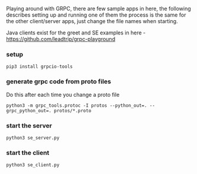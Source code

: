 Playing around with GRPC, there are few sample apps in here, the following describes setting up and running one of them
the process is the same for the other client/server apps, just change the file names when starting.

Java clients exist for the greet and SE examples in here - https://github.com/leadtrip/grpc-playground

### setup
`pip3 install grpcio-tools`

### generate grpc code from proto files 
Do this after each time you change a proto file

`python3 -m grpc_tools.protoc -I protos --python_out=. --grpc_python_out=. protos/*.proto`

### start the server
`python3 se_server.py`

### start the client
`python3 se_client.py`